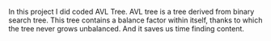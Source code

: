 In this project I did coded AVL Tree. AVL tree is a tree derived from binary search tree. This tree contains a balance factor within itself, thanks to which the tree never grows unbalanced. And it saves us time finding content.
